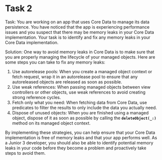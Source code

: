 # Task 2

Task: You are working on an app that uses Core Data to manage its data
persistence. You have noticed that the app is experiencing performance issues
and you suspect that there may be memory leaks in your Core Data implementation.
Your task is to identify and fix any memory leaks in your Core Data
implementation.

Solution: One way to avoid memory leaks in Core Data is to make sure that you
are properly managing the lifecycle of your managed objects. Here are some steps
you can take to fix any memory leaks:

1. Use autorelease pools: When you create a managed object context or fetch
   request, wrap it in an autorelease pool to ensure that any autoreleased
   objects are released as soon as possible.
2. Use weak references: When passing managed objects between view controllers or
   other objects, use weak references to avoid creating strong reference cycles.
3. Fetch only what you need: When fetching data from Core Data, use predicates
   to filter the results to only include the data you actually need.
4. Dispose of unused objects: When you are finished using a managed object,
   dispose of it as soon as possible by calling the **`deleteObject(_:)`**
   method on its managed object context.

By implementing these strategies, you can help ensure that your Core Data
implementation is free of memory leaks and that your app performs well. As a
Junior 3 developer, you should also be able to identify potential memory leaks
in your code before they become a problem and proactively take steps to avoid
them.
